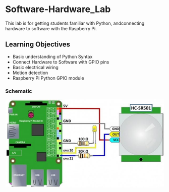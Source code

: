 # Software-Hardware_Lab
This lab is for getting students familiar with Python, andconnecting hardware to software with the Raspberry Pi.

## Learning Objectives
- Basic understanding of Python Syntax
- Connect Hardware to Software with GPIO pins
- Basic electrical wiring
- Motion detection
- Raspberry Pi Python GPIO module

### Schematic
<img src="labschematic.jpg" alt="schematic">
